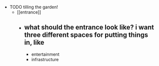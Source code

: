 - TODO tilling the garden!
	- [[entrance]]
		- what should the entrance look like? i want three different spaces for putting things in, like
			-
			- entertainment
			- infrastructure